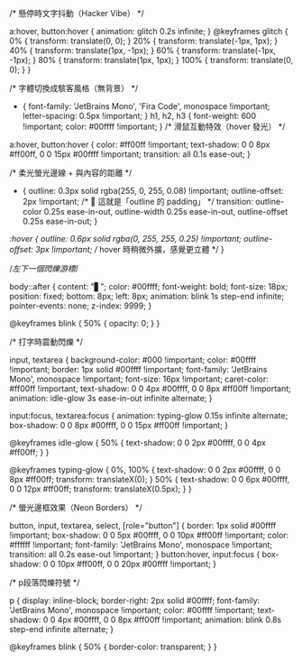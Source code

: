 /* 懸停時文字抖動（Hacker Vibe） */

a:hover, button:hover {
    animation: glitch 0.2s infinite;
  }
  @keyframes glitch {
    0% { transform: translate(0, 0); }
    20% { transform: translate(-1px, 1px); }
    40% { transform: translate(1px, -1px); }
    60% { transform: translate(-1px, -1px); }
    80% { transform: translate(1px, 1px); }
    100% { transform: translate(0, 0); }
  }


/* 字體切換成駭客風格（無背景） */

* {
    font-family: 'JetBrains Mono', 'Fira Code', monospace !important;
    letter-spacing: 0.5px !important;
  }
  h1, h2, h3 {
    font-weight: 600 !important;
    color: #00ffff !important;
  }
/* 滑鼠互動特效（hover 發光） */

a:hover, button:hover {
    color: #ff00ff !important;
    text-shadow: 0 0 8px #ff00ff, 0 0 15px #00ffff !important;
    transition: all 0.1s ease-out;
  }

/* 柔光螢光邊線 + 與內容的距離 */
* {
  outline: 0.3px solid rgba(255, 0, 255, 0.08) !important;
  outline-offset: 2px !important; /* 🔹 這就是「outline 的 padding」 */
  transition:
    outline-color 0.25s ease-in-out,
    outline-width 0.25s ease-in-out,
    outline-offset 0.25s ease-in-out;
}

*:hover {
  outline: 0.6px solid rgba(0, 255, 255, 0.25) !important;
  outline-offset: 3px !important; /* hover 時稍微外擴，感覺更立體 */
}


/*左下一個閃爍游標*/

body::after {
    content: "▋";
    color: #00ffff;
    font-weight: bold;
    font-size: 18px;
    position: fixed;
    bottom: 8px;
    left: 8px;
    animation: blink 1s step-end infinite;
    pointer-events: none;
    z-index: 9999;
  }

  @keyframes blink {
    50% { opacity: 0; }
  }
  

/* 打字時震動閃爍 */

input, textarea {
    background-color: #000 !important;
    color: #00ffff !important;
    border: 1px solid #00ffff !important;
    font-family: 'JetBrains Mono', monospace !important;
    font-size: 16px !important;
    caret-color: #ff00ff !important;
    text-shadow: 0 0 4px #00ffff, 0 0 8px #ff00ff !important;
    animation: idle-glow 3s ease-in-out infinite alternate;
  }

  input:focus, textarea:focus {
    animation: typing-glow 0.15s infinite alternate;
    box-shadow: 0 0 8px #00ffff, 0 0 15px #ff00ff !important;
  }

  @keyframes idle-glow {
    50% { text-shadow: 0 0 2px #00ffff, 0 0 4px #ff00ff; }
  }

  @keyframes typing-glow {
    0%, 100% { text-shadow: 0 0 2px #00ffff, 0 0 8px #ff00ff; transform: translateX(0); }
    50% { text-shadow: 0 0 6px #00ffff, 0 0 12px #ff00ff; transform: translateX(0.5px); }
  }
  

/* 螢光邊框效果（Neon Borders） */

button, input, textarea, select, [role="button"] {
    border: 1px solid #00ffff !important;
    box-shadow: 0 0 5px #00ffff, 0 0 10px #ff00ff !important;
    color: #ffffff !important;
    font-family: 'JetBrains Mono', monospace !important;
    transition: all 0.2s ease-out !important;
  }
  button:hover, input:focus {
    box-shadow: 0 0 10px #ff00ff, 0 0 20px #00ffff !important;
  }


/* p段落閃爍符號  */

p {
  display: inline-block;
  border-right: 2px solid #00ffff;
  font-family: 'JetBrains Mono', monospace !important;
  color: #00ffff !important;
  text-shadow: 0 0 4px #00ffff, 0 0 8px #ff00ff !important;
  animation: blink 0.8s step-end infinite alternate;
}

@keyframes blink {
  50% { border-color: transparent; }
}